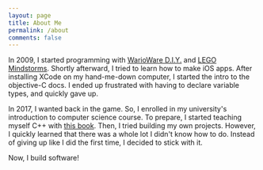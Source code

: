 ```yaml
---
layout: page
title: About Me
permalink: /about
comments: false
---
```


In 2009, I started programming with [WarioWare D.I.Y.](https://en.wikipedia.org/wiki/WarioWare_D.I.Y.) and [LEGO Mindstorms](https://en.wikipedia.org/wiki/Lego_Mindstorms). Shortly afterward, I tried to learn how to make iOS apps. After installing XCode on my hand-me-down computer, I started the intro to the objective-C docs. I ended up frustrated with having to declare variable types, and quickly gave up.

In 2017, I wanted back in the game. So, I enrolled in my university's introduction to computer science course. To prepare, I started teaching myself C++ with [this book](https://www.amazon.com/Programming-Principles-Practice-Using-C/dp/0321543726). Then, I tried building my own projects. However, I quickly learned that there was a whole lot I didn't know how to do. Instead of giving up like I did the first time, I decided to stick with it.

Now, I build software!
